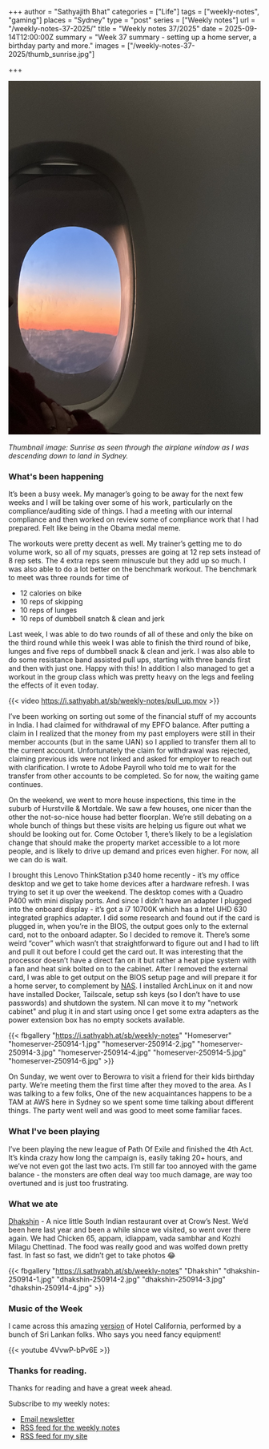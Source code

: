 +++
author = "Sathyajith Bhat"
categories = ["Life"]
tags = ["weekly-notes", "gaming"]
places = "Sydney"
type = "post"
series = ["Weekly notes"]
url = "/weekly-notes-37-2025/"
title = "Weekly notes 37/2025"
date = 2025-09-14T12:00:00Z
summary = "Week 37 summary - setting up a home server, a birthday party and more."
images = ["/weekly-notes-37-2025/thumb_sunrise.jpg"]

+++

![](thumb_sunrise.jpg)

_Thumbnail image: Sunrise as seen through the airplane window as I was descending down to land in Sydney._

### What's been happening

It’s been a busy week. My manager’s going to be away for the next few weeks and I will be taking over some of his work, particularly on the compliance/auditing side of things. I had a meeting with our internal compliance and then worked on review some of compliance work that I had prepared. Felt like being in the Obama medal meme.

The workouts were pretty decent as well. My trainer’s getting me to do volume work, so all of my squats, presses are going at 12 rep sets instead of 8 rep sets. The 4 extra reps seem minuscule but they add up so much. I was also able to do a lot better on the benchmark workout. The benchmark to meet was three rounds for time of

*   12 calories on bike
*   10 reps of skipping
*   10 reps of lunges
*   10 reps of dumbbell snatch & clean and jerk

Last week, I was able to do two rounds of all of these and only the bike on the third round while this week I was able to finish the third round of bike, lunges and five reps of dumbbell snack & clean and jerk. I was also able to do some resistance band assisted pull ups, starting with three bands first and then with just one. Happy with this! In addition I also managed to get a workout in the group class which was pretty heavy on the legs and feeling the effects of it even today.

{{< video https://i.sathyabh.at/sb/weekly-notes/pull_up.mov >}}

I’ve been working on sorting out some of the financial stuff of my accounts in India. I had claimed for withdrawal of my EPFO balance. After putting a claim in I realized that the money from my past employers were still in their member accounts (but in the same UAN) so I applied to transfer them all to the current account. Unfortunately the claim for withdrawal was rejected, claiming previous ids were not linked and asked for employer to reach out with clarification. I wrote to Adobe Payroll who told me to wait for the transfer from other accounts to be completed. So for now, the waiting game continues. 

On the weekend, we went to more house inspections, this time in the suburb of Hurstville & Mortdale. We saw a few houses, one nicer than the other the not-so-nice house had better floorplan. We’re still debating on a whole bunch of things but these visits are helping us figure out what we should be looking out for. Come October 1, there’s likely to be a legislation change that should make the property market accessible to a lot more people, and is likely to drive up demand and prices even higher. For now, all we can do is wait. 

I brought this Lenovo ThinkStation p340 home recently - it’s my office desktop and we get to take home devices after a hardware refresh. I was trying to set it up over the weekend. The desktop comes with a Quadro P400 with mini display ports. And since I didn’t have an adapter I plugged into the onboard display - it’s got a i7 10700K which has a Intel UHD 630 integrated graphics adapter. I did some research and found out if the card is plugged in, when you’re in the BIOS, the output goes only to the external card, not to the onboard adapter. So I decided to remove it. There’s some weird “cover” which wasn’t that straightforward to figure out and I had to lift and pull it out before I could get the card out. It was interesting that the processor doesn’t have a direct fan on it but rather a heat pipe system with a fan and heat sink bolted on to the cabinet. After I removed the external card, I was able to get output on the BIOS setup page and will prepare it for a home server, to complement by [NAS](https://sathyabh.at/nas). I installed ArchLinux on it and now  have installed Docker, Tailscale, setup ssh keys (so I don’t have to use passwords) and shutdown the system. NI can move it to my "network cabinet" and plug it in and start using once I get some extra adapters as the power extension box has no empty sockets available.

{{< fbgallery "https://i.sathyabh.at/sb/weekly-notes" "Homeserver" "homeserver-250914-1.jpg" "homeserver-250914-2.jpg" "homeserver-250914-3.jpg" "homeserver-250914-4.jpg" "homeserver-250914-5.jpg" "homeserver-250914-6.jpg" >}}

On Sunday, we went over to Berowra to visit a friend for their kids birthday party. We’re meeting them the first time after they moved to the area. As I was talking to a few folks,  One of the new acquaintances happens to be a TAM at AWS here in Sydney so we spent some time talking about different things. The party went well and was good to meet some familiar faces. 

### What I've been playing

I’ve been playing the new league of Path Of Exile and finished the 4th Act. It’s kinda crazy how long the campaign is, easily taking 20+ hours, and we’ve not even got the last two acts. I’m still far too annoyed with the game balance - the monsters are often deal way too much damage, are way too overtuned and is just too frustrating. 

### What we ate

[Dhakshin](https://maps.app.goo.gl/CNRmhBk6Apo9gW297) - A nice little South Indian restaurant over at Crow’s Nest. We’d been here last year and been a while since we visited, so went over there again. We had Chicken 65, appam, idiappam, vada sambhar and Kozhi Milagu Chettinad. The food was really good and was wolfed down pretty fast. In fast so fast, we didn’t get to take photos 😂

{{< fbgallery "https://i.sathyabh.at/sb/weekly-notes" "Dhakshin" "dhakshin-250914-1.jpg" "dhakshin-250914-2.jpg" "dhakshin-250914-3.jpg" "dhakshin-250914-4.jpg" >}}

### Music of the Week

I came across this amazing [version](https://www.youtube.com/watch?v=4VvwP-bPv6E) of Hotel California, performed by a bunch of Sri Lankan folks. Who says you need fancy equipment! 

{{< youtube 4VvwP-bPv6E >}}

### Thanks for reading.
Thanks for reading and have a great week ahead. 

Subscribe to my weekly notes:
- [Email newsletter](https://sathyabhat.substack.com/)
- [RSS feed for the weekly notes](https://sathyabh.at/series/weekly-notes/index.xml)
- [RSS feed for my site](https://sathyabh.at/index.xml)
